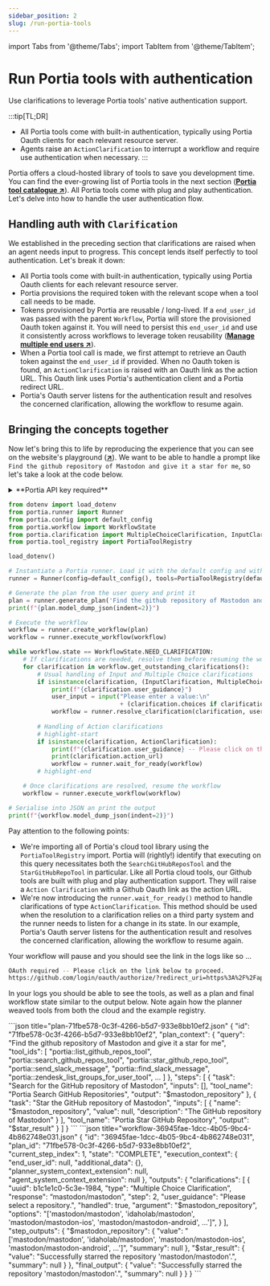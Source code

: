 ```yaml
---
sidebar_position: 2
slug: /run-portia-tools
---
```


import Tabs from '@theme/Tabs';
import TabItem from '@theme/TabItem';

# Run Portia tools with authentication
Use clarifications to leverage Portia tools' native authentication support.

:::tip[TL;DR]
- All Portia tools come with built-in authentication, typically using Portia Oauth clients for each relevant resource server.
- Agents raise an `ActionClarification` to interrupt a workflow and require use authentication when necessary.
:::

Portia offers a cloud-hosted library of tools to save you development time. You can find the ever-growing list of Portia tools in the next section (<a href="/portia-tools" target="_blank">**Portia tool catalogue ↗**</a>). All Portia tools come with plug and play authentication. Let's delve into how to handle the user authentication flow.

## Handling auth with `Clarification`

We established in the preceding section that clarifications are raised when an agent needs input to progress. This concept lends itself perfectly to tool authentication. Let's break it down:
- All Portia tools come with built-in authentication, typically using Portia Oauth clients for each relevant resource server.
- Portia provisions the required token with the relevant scope when a tool call needs to be made.
- Tokens provisioned by Portia are reusable / long-lived. If a `end_user_id` was passed with the parent `Workflow`, Portia will store the provisioned Oauth token against it. You will need to persist this `end_user_id` and use it consistently across workflows to leverage token reusability (<a href="/manage-end-users" target="_blank">**Manage multiple end users ↗**</a>).
- When a Portia tool call is made, we first attempt to retrieve an Oauth token against the `end_user_id` if provided. When no Oauth token is found, an `ActionClarification` is raised with an Oauth link as the action URL. This Oauth link uses Portia's authentication client and a Portia redirect URL.
- Portia's Oauth server listens for the authentication result and resolves the concerned clarification, allowing the workflow to resume again.

## Bringing the concepts together

Now let's bring this to life by reproducing the experience that you can see on the website's playground (<a href="https:www.portialabs.ai" target="_blank">**↗**</a>). We want to be able to handle a prompt like `Find the github repository of Mastodon and give it a star for me`, so let's take a look at the code below.

<details>
<summary>**Portia API key required**</summary>

We're assuming you already have a Portia API key from the dashboard and set it in your environment variables. If not please refer to the previous section and do that first (<a href="/setup-account" target="_blank">**Set up your account ↗**</a>).

</details>

```python title="main.py" skip=true
from dotenv import load_dotenv
from portia.runner import Runner
from portia.config import default_config
from portia.workflow import WorkflowState
from portia.clarification import MultipleChoiceClarification, InputClarification, ActionClarification
from portia.tool_registry import PortiaToolRegistry

load_dotenv()

# Instantiate a Portia runner. Load it with the default config and with Portia cloud tools above
runner = Runner(config=default_config(), tools=PortiaToolRegistry(default_config()))

# Generate the plan from the user query and print it
plan = runner.generate_plan('Find the github repository of Mastodon and give it a star for me')
print(f"{plan.model_dump_json(indent=2)}")

# Execute the workflow
workflow = runner.create_workflow(plan)
workflow = runner.execute_workflow(workflow)

while workflow.state == WorkflowState.NEED_CLARIFICATION:
    # If clarifications are needed, resolve them before resuming the workflow
    for clarification in workflow.get_outstanding_clarifications():
        # Usual handling of Input and Multiple Choice clarifications
        if isinstance(clarification, (InputClarification, MultipleChoiceClarification)):
            print(f"{clarification.user_guidance}")
            user_input = input("Please enter a value:\n" 
                               + (clarification.choices if clarification.choices else ""))
            workflow = runner.resolve_clarification(clarification, user_input, workflow)
        
        # Handling of Action clarifications
        # highlight-start
        if isinstance(clarification, ActionClarification):
            print(f"{clarification.user_guidance} -- Please click on the link below to proceed.")
            print(clarification.action_url)
            workflow = runner.wait_for_ready(workflow)
        # highlight-end

    # Once clarifications are resolved, resume the workflow
    workflow = runner.execute_workflow(workflow)

# Serialise into JSON an print the output
print(f"{workflow.model_dump_json(indent=2)}")
```

Pay attention to the following points:
- We're importing all of Portia's cloud tool library using the `PortiaToolRegistry` import. Portia will (rightly!) identify that executing on this query necessitates both the `SearchGitHubReposTool` and the `StarGitHubRepoTool` in particular. Like all Portia cloud tools, our Github tools are built with plug and play authentication support. They will raise a `Action Clarification` with a Github Oauth link as the action URL.
- We're now introducing the `runner.wait_for_ready()` method to handle clarifications of type `ActionClarification`. This method should be used when the resolution to a clarification relies on a third party system and the runner needs to listen for a change in its state. In our example, Portia's Oauth server listens for the authentication result and resolves the concerned clarification, allowing the workflow to resume again.

Your workflow will pause and you should see the link in the logs like so
...
```bash
OAuth required -- Please click on the link below to proceed.
https://github.com/login/oauth/authorize/?redirect_uri=https%3A%2F%2Fapi.portialabs.ai%2Fapi%2Fv0%2Foauth%2Fgithub%2F&client_id=Ov23liXuuhY9MOePgG8Q&scope=public_repo+starring&state=APP_NAME%3Dgithub%253A%253Agithub%26WORKFLOW_ID%3Daa6019e1-0bde-4d76-935d-b1a64707c64e%26ORG_ID%3Dbfc2c945-4c8a-4a02-847a-1672942e8fc9%26CLARIFICATION_ID%3D9e6b8842-dc39-40be-a298-900383dd5e9e%26SCOPES%3Dpublic_repo%2Bstarring&response_type=code
```

In your logs you should be able to see the tools, as well as a plan and final workflow state similar to the output below. Note again how the planner weaved tools from both the cloud and the example registry.

<Tabs>
  <TabItem value="plan" label="Generated plan">
    ```json title="plan-71fbe578-0c3f-4266-b5d7-933e8bb10ef2.json"
    {
        "id": "71fbe578-0c3f-4266-b5d7-933e8bb10ef2",
        "plan_context": {
            "query": "Find the github repository of Mastodon and give it a star for me",
            "tool_ids": [
            "portia::list_github_repos_tool",
            "portia::search_github_repos_tool",
            "portia::star_github_repo_tool",
            "portia::send_slack_message",
            "portia::find_slack_message",
            "portia::zendesk_list_groups_for_user_tool",
            ...
            ]
        },
        "steps": [
            {
            "task": "Search for the GitHub repository of Mastodon",
            "inputs": [],
            "tool_name": "Portia Search GitHub Repositories",
            "output": "$mastodon_repository"
            },
            {
            "task": "Star the GitHub repository of Mastodon",
            "inputs": [
                {
                "name": "$mastodon_repository",
                "value": null,
                "description": "The GitHub repository of Mastodon"
                }
            ],
            "tool_name": "Portia Star GitHub Repository",
            "output": "$star_result"
            }
        ]
    }
    ```
  </TabItem>
    <TabItem value="workflow" label="Workflow in final state">
    ```json title="workflow-36945fae-1dcc-4b05-9bc4-4b862748e031.json"
    {
        "id": "36945fae-1dcc-4b05-9bc4-4b862748e031",
        "plan_id": "71fbe578-0c3f-4266-b5d7-933e8bb10ef2",
        "current_step_index": 1,
        "state": "COMPLETE",
        "execution_context": {
            "end_user_id": null,
            "additional_data": {},
            "planner_system_context_extension": null,
            "agent_system_context_extension": null
        },
        "outputs": {
            "clarifications": [
                {
                    "uuid": b1c1e1c0-5c3e-1984,
                    "type": “Multiple Choice Clarification”,
                    "response": “mastodon/mastodon",
                    "step": 2, 
                    "user_guidance": "Please select a repository.", 
                    "handled": true,
                    "argument": "$mastodon_repository",
                    "options": "['mastodon/mastodon', 'idaholab/mastodon', 'mastodon/mastodon-ios', 'mastodon/mastodon-android',
                                ...']",
                }
            ],
            "step_outputs": {
            "$mastodon_repository": {
                "value": "['mastodon/mastodon', 'idaholab/mastodon', 'mastodon/mastodon-ios', 'mastodon/mastodon-android',
                            ...']",
                "summary": null
            },
            "$star_result": {
                "value": "Successfully starred the repository 'mastodon/mastodon'.",
                "summary": null
            }
            },
            "final_output": {
            "value": "Successfully starred the repository 'mastodon/mastodon'.",
            "summary": null
            }
        }
    }
    ```
  </TabItem>
</Tabs>